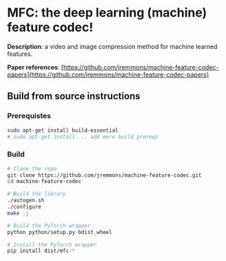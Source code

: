 # MFC: the deep learning (machine) feature codec!

**Description**: a video and image compression method for machine learned features.

**Paper references**: [https://github.com/jremmons/machine-feature-codec-papers](https://github.com/jremmons/machine-feature-codec-papers)

## Build from source instructions

### Prerequistes 

```bash
sudo apt-get install build-essential
# sudo apt-get install ... add more build prereqs
```

### Build

```bash
# Clone the repo
git clone https://github.com/jremmons/machine-feature-codec.git
cd machine-feature-codec

# Build the library
./autogen.sh
./configure
make -j 

# Build the PyTorch wrapper
python python/setup.py bdist_wheel

# Install the PyTorch wrapper
pip install dist/mfc-*
```
